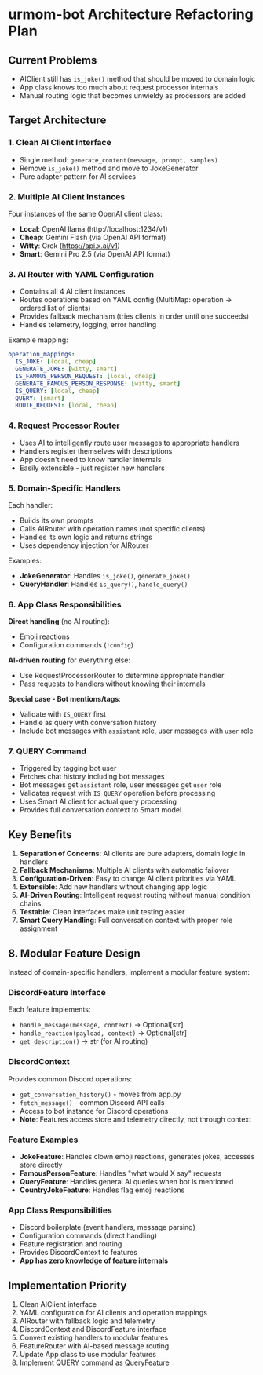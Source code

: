 # urmom-bot Architecture Refactoring Plan

## Current Problems
- AIClient still has `is_joke()` method that should be moved to domain logic
- App class knows too much about request processor internals
- Manual routing logic that becomes unwieldy as processors are added

## Target Architecture

### 1. Clean AI Client Interface
- Single method: `generate_content(message, prompt, samples)` 
- Remove `is_joke()` method and move to JokeGenerator
- Pure adapter pattern for AI services

### 2. Multiple AI Client Instances
Four instances of the same OpenAI client class:
- **Local**: OpenAI llama (http://localhost:1234/v1)
- **Cheap**: Gemini Flash (via OpenAI API format)
- **Witty**: Grok (https://api.x.ai/v1) 
- **Smart**: Gemini Pro 2.5 (via OpenAI API format)

### 3. AI Router with YAML Configuration
- Contains all 4 AI client instances
- Routes operations based on YAML config (MultiMap: operation -> ordered list of clients)
- Provides fallback mechanism (tries clients in order until one succeeds)
- Handles telemetry, logging, error handling

Example mapping:
```yaml
operation_mappings:
  IS_JOKE: [local, cheap]
  GENERATE_JOKE: [witty, smart]
  IS_FAMOUS_PERSON_REQUEST: [local, cheap]
  GENERATE_FAMOUS_PERSON_RESPONSE: [witty, smart]
  IS_QUERY: [local, cheap]
  QUERY: [smart]
  ROUTE_REQUEST: [local, cheap]
```

### 4. Request Processor Router
- Uses AI to intelligently route user messages to appropriate handlers
- Handlers register themselves with descriptions
- App doesn't need to know handler internals
- Easily extensible - just register new handlers

### 5. Domain-Specific Handlers
Each handler:
- Builds its own prompts
- Calls AIRouter with operation names (not specific clients)
- Handles its own logic and returns strings
- Uses dependency injection for AIRouter

Examples:
- **JokeGenerator**: Handles `is_joke()`, `generate_joke()`
- **QueryHandler**: Handles `is_query()`, `handle_query()`

### 6. App Class Responsibilities
**Direct handling** (no AI routing):
- Emoji reactions
- Configuration commands (`!config`)

**AI-driven routing** for everything else:
- Use RequestProcessorRouter to determine appropriate handler
- Pass requests to handlers without knowing their internals

**Special case - Bot mentions/tags**:
- Validate with `IS_QUERY` first
- Handle as query with conversation history
- Include bot messages with `assistant` role, user messages with `user` role

### 7. QUERY Command
- Triggered by tagging bot user
- Fetches chat history including bot messages
- Bot messages get `assistant` role, user messages get `user` role
- Validates request with `IS_QUERY` operation before processing
- Uses Smart AI client for actual query processing
- Provides full conversation context to Smart model

## Key Benefits
1. **Separation of Concerns**: AI clients are pure adapters, domain logic in handlers
2. **Fallback Mechanisms**: Multiple AI clients with automatic failover
3. **Configuration-Driven**: Easy to change AI client priorities via YAML
4. **Extensible**: Add new handlers without changing app logic
5. **AI-Driven Routing**: Intelligent request routing without manual condition chains
6. **Testable**: Clean interfaces make unit testing easier
7. **Smart Query Handling**: Full conversation context with proper role assignment

## 8. Modular Feature Design
Instead of domain-specific handlers, implement a modular feature system:

### DiscordFeature Interface
Each feature implements:
- `handle_message(message, context)` -> Optional[str] 
- `handle_reaction(payload, context)` -> Optional[str]
- `get_description()` -> str (for AI routing)

### DiscordContext
Provides common Discord operations:
- `get_conversation_history()` - moves from app.py
- `fetch_message()` - common Discord API calls
- Access to bot instance for Discord operations
- **Note**: Features access store and telemetry directly, not through context

### Feature Examples
- **JokeFeature**: Handles clown emoji reactions, generates jokes, accesses store directly
- **FamousPersonFeature**: Handles "what would X say" requests
- **QueryFeature**: Handles general AI queries when bot is mentioned
- **CountryJokeFeature**: Handles flag emoji reactions

### App Class Responsibilities
- Discord boilerplate (event handlers, message parsing)
- Configuration commands (direct handling)
- Feature registration and routing
- Provides DiscordContext to features
- **App has zero knowledge of feature internals**

## Implementation Priority
1. Clean AIClient interface
2. YAML configuration for AI clients and operation mappings
3. AIRouter with fallback logic and telemetry
4. DiscordContext and DiscordFeature interface
5. Convert existing handlers to modular features
6. FeatureRouter with AI-based message routing
7. Update App class to use modular features
8. Implement QUERY command as QueryFeature